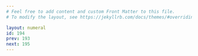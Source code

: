 ```yaml
---
# Feel free to add content and custom Front Matter to this file.
# To modify the layout, see https://jekyllrb.com/docs/themes/#overriding-theme-defaults

layout: numeral
id: 194
prev: 193
next: 195
---
```



